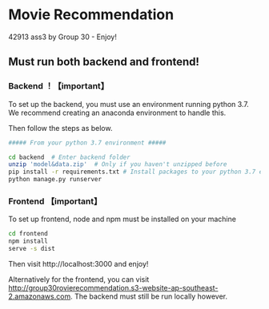 # Movie Recommendation
42913 ass3 by Group 30 - Enjoy!

## Must run both backend and frontend!



### Backend ！【important】

To set up the backend, you must use an environment running python 3.7. We recommend creating an anaconda environment to handle this. 

Then follow the steps as below.

```bash
##### From your python 3.7 environment #####

cd backend  # Enter backend folder
unzip 'model&data.zip'  # Only if you haven't unzipped before
pip install -r requirements.txt # Install packages to your python 3.7 environment
python manage.py runserver 
```



### Frontend 【important】

To set up frontend, node and npm must be installed on your machine

```bash
cd frontend
npm install
serve -s dist
```

Then visit http://localhost:3000 and enjoy!

Alternatively for the frontend, you can visit http://group30rovierecommendation.s3-website-ap-southeast-2.amazonaws.com. The backend must still be run locally however.



